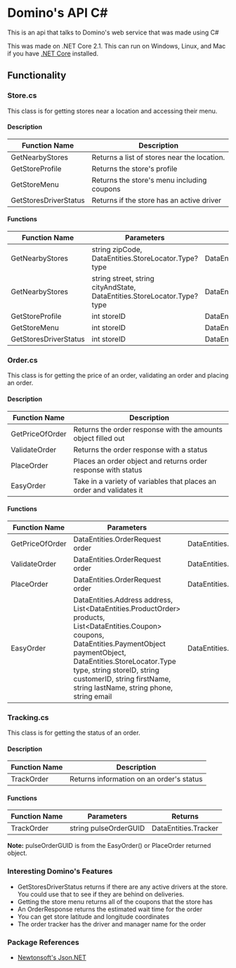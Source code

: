# Domino's API C#
This is an api that talks to Domino's web service that was made using C#

This was made on .NET Core 2.1. This can run on Windows, Linux, and Mac if you have [.NET Core](https://dotnet.microsoft.com/download) installed.

## Functionality
### Store.cs

This class is for getting stores near a location and accessing their menu.

#### Description

| Function Name | Description |
| ------------- | ---------- |
| GetNearbyStores | Returns a list of stores near the location. |
| GetStoreProfile | Returns the store's profile |
| GetStoreMenu | Returns the store's menu including coupons |
| GetStoresDriverStatus | Returns if the store has an active driver |

#### Functions

| Function Name | Parameters | Returns |
| ------------- | ---------- | ------- |
| GetNearbyStores | string zipCode, DataEntities.StoreLocator.Type? type | DataEntities.StoreLocator |
| GetNearbyStores | string street, string cityAndState, DataEntities.StoreLocator.Type? type | DataEntities.StoreLocator |
| GetStoreProfile | int storeID | DataEntities.StoreProfile |
| GetStoreMenu | int storeID | DataEntities.Menu |
| GetStoresDriverStatus | int storeID | DataEntities.HasDrivers |

### Order.cs

This class is for getting the price of an order, validating an order and placing an order.

#### Description

| Function Name | Description |
| ------------- | ---------- |
| GetPriceOfOrder | Returns the order response with the amounts object filled out |
| ValidateOrder | Returns the order response with a status |
| PlaceOrder | Places an order object and returns order response with status |
| EasyOrder | Take in a variety of variables that places an order and validates it |

#### Functions

| Function Name | Parameters | Returns |
| ------------- | ---------- | ------- |
| GetPriceOfOrder | DataEntities.OrderRequest order | DataEntities.OrderResponse |
| ValidateOrder | DataEntities.OrderRequest order | DataEntities.OrderResponse |
| PlaceOrder | DataEntities.OrderRequest order | DataEntities.OrderResponse |
| EasyOrder | DataEntities.Address address, List<DataEntities.ProductOrder> products, List<DataEntities.Coupon> coupons, DataEntities.PaymentObject paymentObject, DataEntities.StoreLocator.Type type, string storeID, string customerID, string firstName, string lastName, string phone, string email | DataEntities.PlacedOrderResponse |

### Tracking.cs

This class is for getting the status of an order.

#### Description

| Function Name | Description |
| ------------- | ---------- |
| TrackOrder | Returns information on an order's status |

#### Functions

| Function Name | Parameters | Returns |
| ------------- | ---------- | ------- |
| TrackOrder | string pulseOrderGUID | DataEntities.Tracker |

**Note:** pulseOrderGUID is from the EasyOrder() or PlaceOrder returned object.

### Interesting Domino's Features

- GetStoresDriverStatus returns if there are any active drivers at the store. You could use that to see if they are behind on deliveries.
- Getting the store menu returns all of the coupons that the store has
- An OrderResponse returns the estimated wait time for the order
- You can get store latitude and longitude coordinates
- The order tracker has the driver and manager name for the order

### Package References

- [Newtonsoft's Json.NET](https://www.newtonsoft.com/json)
